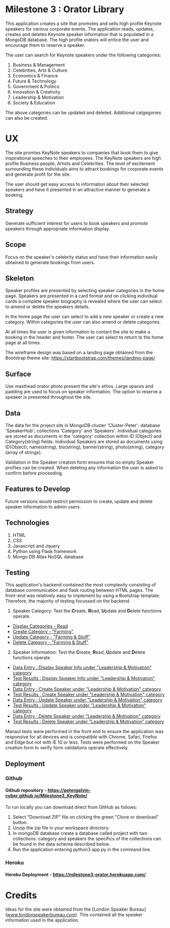 
# Milestone 3 : Orator Library 
This application creates a site that promotes and sells high profile Keynote speakers for various corporate events. The application reads, updates, creates and deletes Keynote speaker information that is populated in a MongoDB database. The high profile orators will entice the user and encourage them to reserve a speaker. 

The user can search for Keynote speakers under the following categories:
1. Business & Management
2. Celebrities, Arts & Culture
3. Economics & Finance
4. Future & Technology
5. Government & Politics
6. Innovation & Creativity
7. Leadership & Motivation
8. Society & Education

The above categories can be updated and deleted. Additional catgegories can also be created. 


# UX
The site promtes KeyNote speakers to companies that book them to give inspirational speeches to their employees. The KeyNote speakers are high profile Business people, Artists and Celebrities. The level of excitement surrounding these individuals aims to attract bookings for corporate events and generate profit for the site.

The user should get easy access to information about their selected speakers and have it presented in an attractive manner to generate a booking.


## Strategy
Generate sufficient interest for users to book speakers and promote speakers through appropriate information display.


## Scope
Focus on the speaker's celebrity status and have their information easily obtained to generate bookings from users.


## Skeleton
Speaker profiles are presented by selecting speaker categories in the home page. Speakers are presented in a card format and on clicking individual cards a complete speaker biography is revealed where the user can select to amend or delete the speakers details.

In the home page the user can select to add a new speaker or create a new category. Within categories the user can also amend or delete categories. 

At all times the user is given information to contact the site to make a booking in the header and footer. The user can select to return to the home page at all times. 

The wireframe design was based on a landing page obtained from the Bootstrap theme site: https://startbootstrap.com/themes/landing-page/


## Surface
Use masthead orator photo present the site's ethos. Large spaces and padding are used to focus on speaker information. The option to reserve a speaker is presented throughout the site.

## Data
The data for the project sits in MongoDB cluster 'Cluster-Peter'; database 'SpeakerHub'; collections 'Category' and 'Speakers'. Individual categories are stored as documents in the 'category' collection within ID (Object) and Category(string) fields. Individual Speakers are stored as documents using ID(Object), name(string), bio(string), banner(string), photo(string), category (array of strings).  

Validation in the Speaker creation form ensures that no empty Speaker profiles can be created. When deleting any information the user is asked to confirm before proceeding.

## Features to Develop
Future versions would restrict permission to create, update and delete speaker information to admin users. 

## Technologies
1. HTML
2. CSS
3. Javascript and Jquery
4. Python using Flask framework
5. Mongo DB Atlas NoSQL database


## Testing
This application's backend contained the most complexity consisting of database communication and flask routing between HTML pages. The front-end was relatively easy to implement by using a Bootstrap template. Therefore, the majority of testing focussed on the backend.

1. Speaker Category: Test the **C**reate, **R**ead, **U**pdate and **D**elete functions operate.

  * [Display Categories - Read](testing/A_Test1_Read_Category_list.png)
  * [Create Category - "Farming"](testing/A_Test2_Create_Category_list.png)
  * [Update Category - "Farming & Stuff"](testing/A_Test3_Amend_Category_list.png)
  * [Delete Category - "Farming & Stuff"](testing/A_Test4_Delete_Category_list.png)


2. Speaker Information: Test the **C**reate, **R**ead, **U**pdate and **D**elete functions operate.

  * [Data Entry : Display Speaker Info under "Leadership & Motivation" category](testing/B_Test1_Read_Speaker.png)
  * [Test Results : Display Speaker Info under "Leadership & Motivation" category](testing/B_Test1_Read_Speaker_Result.png)
  * [Data Entry : Create Speaker under "Leadership & Motivation" category](testing/B_Test2_Create_Speaker.png)
  * [Test Results : Create Speaker under "Leadership & Motivation" category](testing/B_Test2_Create_Speaker_Result.png)
  * [Data Entry : Update Speaker under "Leadership & Motivation" category](testing/B_Test3_Update_Speaker.png)
  * [Test Results : Update Speaker under "Leadership & Motivation" category](testing/B_Test3_Update_Speaker_Result.png)
  * [Data Entry : Delete Speaker under "Leadership & Motivation" category](testing/B_Test4_Delete_Speaker.png)
  * [Test Results : Delete Speaker under "Leadership & Motivation" category](testing/B_Test4_Delete_Speaker_Result.png)

Manaul tests were performed in the front end to ensure the application was responsive for all devices and is compatible with Chrome, Safari, Firefox and Edge but not with IE 10 or less. Tests were performed on the Speaker creation form to verify form validations operate effectively.


## Deployment
### Github
#### Github repository -  https://petergalvin-cyber.github.io/Milestone3_KeyNote/

To run locally you can download direct from GitHub as follows:
1. Select "Download ZIP" file on clicking the green "Clone or download" button.  
2. Unzip the zip file in your workspace directory.
3. In mongoDB database create a database called project with two collections: category and speakers the specifics of the collections can be found in the data schema described below. 
5. Run the application entering python3 app.py in the command line.

### Heroku

#### Heroku Deployment - https://milestone3-orator.herokuapp.com/


# Credits
Ideas for the site were obtained from the [London Speaker Bureau] (www.londonspeakerbureau.com). This contained all the speaker information used in the application.




















